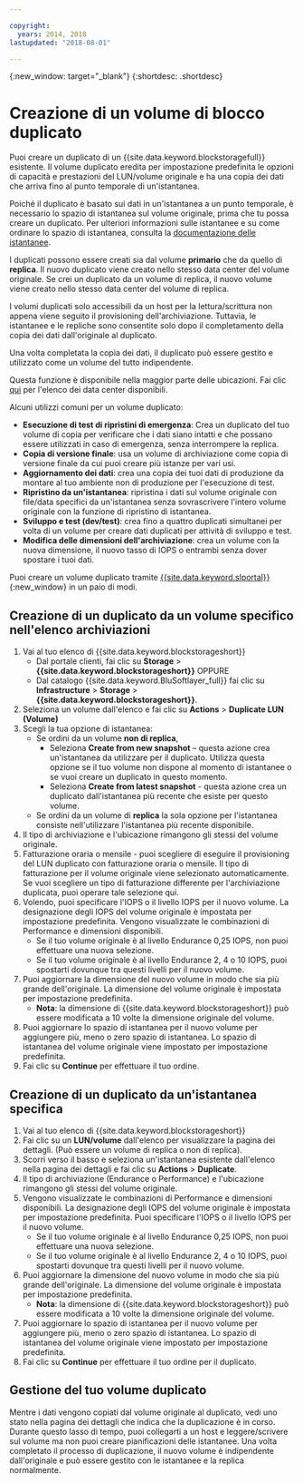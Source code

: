 ```yaml
---

copyright:
  years: 2014, 2018
lastupdated: "2018-08-01"

---
```

{:new_window: target="_blank"}
{:shortdesc: .shortdesc}

# Creazione di un volume di blocco duplicato

Puoi creare un duplicato di un {{site.data.keyword.blockstoragefull}} esistente. Il volume duplicato eredita per impostazione predefinita le opzioni di capacità e prestazioni del LUN/volume originale e ha una copia dei dati che arriva fino al punto temporale di un'istantanea.   

Poiché il duplicato è basato sui dati in un'istantanea a un punto temporale, è necessario lo spazio di istantanea sul volume originale, prima che tu possa creare un duplicato. Per ulteriori informazioni sulle istantanee e su come ordinare lo spazio di istantanea, consulta la [documentazione delle istantanee](snapshots.html).  

I duplicati possono essere creati sia dal volume **primario** che da quello di **replica**. Il nuovo duplicato viene creato nello stesso data center del volume originale. Se crei un duplicato da un volume di replica, il nuovo volume viene creato nello stesso data center del volume di replica.

I volumi duplicati solo accessibili da un host per la lettura/scrittura non appena viene seguito il provisioning dell'archiviazione. Tuttavia, le istantanee e le repliche sono consentite solo dopo il completamento della copia dei dati dall'originale al duplicato. 

Una volta completata la copia dei dati, il duplicato può essere gestito e utilizzato come un volume del tutto indipendente. 

Questa funzione è disponibile nella maggior parte delle ubicazioni. Fai clic [qui](new-ibm-block-and-file-storage-location-and-features.html) per l'elenco dei data center disponibili.

Alcuni utilizzi comuni per un volume duplicato:
- **Esecuzione di test di ripristini di emergenza**: Crea un duplicato del tuo volume di copia per verificare che i dati siano intatti e che possano essere utilizzati in caso di emergenza, senza interrompere la replica. 
- **Copia di versione finale**: usa un volume di archiviazione come copia di versione finale da cui puoi creare più istanze per vari usi. 
- **Aggiornamento dei dati**: crea una copia dei tuoi dati di produzione da montare al tuo ambiente non di produzione per l'esecuzione di test. 
- **Ripristino da un'istantanea**: ripristina i dati sul volume originale con file/data specifici da un'istantanea senza sovrascrivere l'intero volume originale con la funzione di ripristino di istantanea. 
- **Sviluppo e test (dev/test)**: crea fino a quattro duplicati simultanei per volta di un volume per creare dati duplicati per attività di sviluppo e test. 
- **Modifica delle dimensioni dell'archiviazione**: crea un volume con la nuova dimensione, il nuovo tasso di IOPS o entrambi senza dover spostare i tuoi dati.  
	
Puoi creare un volume duplicato tramite [{{site.data.keyword.slportal}}](https://control.softlayer.com/){:new_window} in un paio di modi.


## Creazione di un duplicato da un volume specifico nell'elenco archiviazioni

1. Vai al tuo elenco di {{site.data.keyword.blockstorageshort}}
    - Dal portale clienti, fai clic su **Storage** > **{{site.data.keyword.blockstorageshort}}** OPPURE
    - Dal catalogo {{site.data.keyword.BluSoftlayer_full}} fai clic su **Infrastructure** > **Storage** > **{{site.data.keyword.blockstorageshort}}**. 
2. Seleziona un volume dall'elenco e fai clic su **Actions** > **Duplicate LUN (Volume)** 
3. Scegli la tua opzione di istantanea: 
    - Se ordini da un volume **non di replica**,
      - Seleziona **Create from new snapshot** – questa azione crea un'istantanea da utilizzare per il duplicato. Utilizza questa opzione se il tuo volume non dispone al momento di istantanee o se vuoi creare un duplicato in questo momento.<br/>
      - Seleziona **Create from latest snapshot** - questa azione crea un duplicato dall'istantanea più recente che esiste per questo volume. 
    - Se ordini da un volume di **replica** la sola opzione per l'istantanea consiste nell'utilizzare l'istantanea più recente disponibile. 
4. Il tipo di archiviazione e l'ubicazione rimangono gli stessi del volume originale.
5. Fatturazione oraria o mensile - puoi scegliere di eseguire il provisioning del LUN duplicato con fatturazione oraria o mensile. Il tipo di fatturazione per il volume originale viene selezionato automaticamente. Se vuoi scegliere un tipo di fatturazione differente per l'archiviazione duplicata, puoi operare tale selezione qui. 
5. Volendo, puoi specificare l'IOPS o il livello IOPS per il nuovo volume. La designazione degli IOPS del volume originale è impostata per impostazione predefinita. Vengono visualizzate le combinazioni di Performance e dimensioni disponibili.
    - Se il tuo volume originale è al livello Endurance 0,25 IOPS, non puoi effettuare una nuova selezione. 
    - Se il tuo volume originale è al livello Endurance 2, 4 o 10 IOPS, puoi spostarti dovunque tra questi livelli per il nuovo volume. 
6. Puoi aggiornare la dimensione del nuovo volume in modo che sia più grande dell'originale. La dimensione del volume originale è impostata per impostazione predefinita. 
    - **Nota**: la dimensione di {{site.data.keyword.blockstorageshort}} può essere modificata a 10 volte la dimensione originale del volume. 
7. Puoi aggiornare lo spazio di istantanea per il nuovo volume per aggiungere più, meno o zero spazio di istantanea. Lo spazio di istantanea del volume originale viene impostato per impostazione predefinita. 
8. Fai clic su **Continue** per effettuare il tuo ordine. 



## Creazione di un duplicato da un'istantanea specifica

1. Vai al tuo elenco di {{site.data.keyword.blockstorageshort}}
2. Fai clic su un **LUN/volume** dall'elenco per visualizzare la pagina dei dettagli. (Può essere un volume di replica o non di replica). 
3. Scorri verso il basso e seleziona un'istantanea esistente dall'elenco nella pagina dei dettagli e fai clic su **Actions** > **Duplicate**.   
4. Il tipo di archiviazione (Endurance o Performance) e l'ubicazione rimangono gli stessi del volume originale. 
5. Vengono visualizzate le combinazioni di Performance e dimensioni disponibili. La designazione degli IOPS del volume originale è impostata per impostazione predefinita. Puoi specificare l'IOPS o il livello IOPS per il nuovo volume. 
    - Se il tuo volume originale è al livello Endurance 0,25 IOPS, non puoi effettuare una nuova selezione. 
    - Se il tuo volume originale è al livello Endurance 2, 4 o 10 IOPS, puoi spostarti dovunque tra questi livelli per il nuovo volume. 
6. Puoi aggiornare la dimensione del nuovo volume in modo che sia più grande dell'originale. La dimensione del volume originale è impostata per impostazione predefinita. 
    - **Nota**: la dimensione di {{site.data.keyword.blockstorageshort}} può essere modificata a 10 volte la dimensione originale del volume. 
7. Puoi aggiornare lo spazio di istantanea per il nuovo volume per aggiungere più, meno o zero spazio di istantanea. Lo spazio di istantanea del volume originale viene impostato per impostazione predefinita. 
8. Fai clic su **Continue** per effettuare il tuo ordine per il duplicato. 


## Gestione del tuo volume duplicato

Mentre i dati vengono copiati dal volume originale al duplicato, vedi uno stato nella pagina dei dettagli che indica che la duplicazione è in corso. Durante questo lasso di tempo, puoi collegarti a un host e leggere/scrivere sul volume ma non puoi creare pianificazioni delle istantanee. Una volta completato il processo di duplicazione, il nuovo volume è indipendente dall'originale e può essere gestito con le istantanee e la replica normalmente. 
